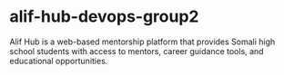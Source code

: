 # alif-hub-devops-group2
Alif Hub is a web-based mentorship platform that provides Somali high school students with access to mentors, career guidance tools, and educational opportunities.
